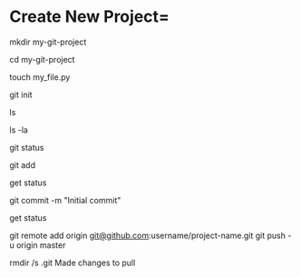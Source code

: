 # Create New Project=

mkdir my-git-project

cd my-git-project

touch my_file.py

git init

ls

ls -la

git status

git add

get status

git commit -m "Initial commit"

get status

git remote add origin git@github.com:username/project-name.git
git push -u origin master

rmdir /s .git
Made changes to pull 
